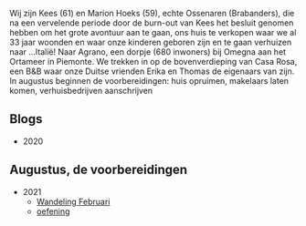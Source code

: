 Wij zijn Kees (61) en Marion Hoeks (59), echte Ossenaren (Brabanders), die na een vervelende periode door de burn-out van Kees het besluit genomen hebben om het grote avontuur aan te gaan, ons huis te verkopen waar we al 33 jaar woonden en waar onze kinderen geboren zijn en te gaan verhuizen naar ...Italië! 
Naar Agrano, een dorpje (680 inwoners) bij Omegna aan het Ortameer in Piemonte. We trekken in op de bovenverdieping van Casa Rosa, een B&B waar onze Duitse vrienden Erika en Thomas de eigenaars van zijn. In augustus beginnen de voorbereidingen: huis opruimen, makelaars laten komen, verhuisbedrijven aanschrijven  

## Blogs
* 2020 
## Augustus, de voorbereidingen

* 2021
  * [Wandeling Februari](./WandelingFeb.md)
  * [oefening](./oefenblog.md)
